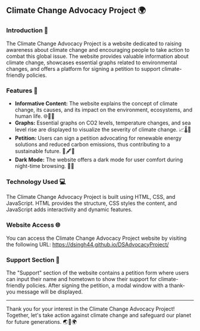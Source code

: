 ## Climate Change Advocacy Project 🌍

### Introduction 🌱
The Climate Change Advocacy Project is a website dedicated to raising awareness about climate change and encouraging people to take action to combat this global issue. The website provides valuable information about climate change, showcases essential graphs related to environmental changes, and offers a platform for signing a petition to support climate-friendly policies.

### Features 🌟
- **Informative Content:** The website explains the concept of climate change, its causes, and its impact on the environment, ecosystems, and human life. 🌐🌿🌊
- **Graphs:** Essential graphs on CO2 levels, temperature changes, and sea level rise are displayed to visualize the severity of climate change. 📈🌡️🌊
- **Petition:** Users can sign a petition advocating for renewable energy solutions and reduced carbon emissions, thus contributing to a sustainable future. 📝🖋️🌱
- **Dark Mode:** The website offers a dark mode for user comfort during night-time browsing. 🌙🌒

### Technology Used 💻
The Climate Change Advocacy Project is built using HTML, CSS, and JavaScript. HTML provides the structure, CSS styles the content, and JavaScript adds interactivity and dynamic features.

### Website Access 🌐
You can access the Climate Change Advocacy Project website by visiting the following URL: https://dsingh44.github.io/DSAdvocacyProject/ 

### Support Section 🤝
The "Support" section of the website contains a petition form where users can input their name and hometown to show their support for climate-friendly policies. After signing the petition, a modal window with a thank-you message will be displayed.

---
Thank you for your interest in the Climate Change Advocacy Project! Together, let's take action against climate change and safeguard our planet for future generations. 🌏🌱🌍
